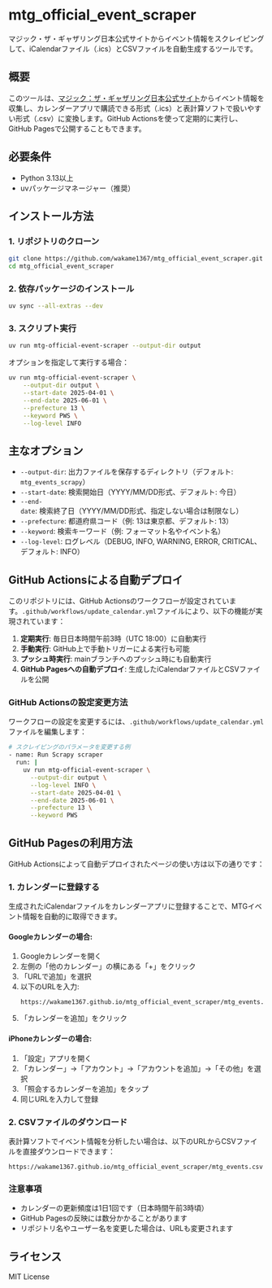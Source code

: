 # mtg_official_event_scraper

マジック・ザ・ギャザリング日本公式サイトからイベント情報をスクレイピングして、iCalendarファイル（.ics）とCSVファイルを自動生成するツールです。

## 概要

このツールは、[マジック：ザ・ギャザリング日本公式サイト](https://mtg-jp.com/events/)からイベント情報を収集し、カレンダーアプリで購読できる形式（.ics）と表計算ソフトで扱いやすい形式（.csv）に変換します。GitHub Actionsを使って定期的に実行し、GitHub Pagesで公開することもできます。

## 必要条件

- Python 3.13以上
- uvパッケージマネージャー（推奨）

## インストール方法

### 1. リポジトリのクローン

```bash
git clone https://github.com/wakame1367/mtg_official_event_scraper.git
cd mtg_official_event_scraper
```

### 2. 依存パッケージのインストール


```bash
uv sync --all-extras --dev
```

### 3. スクリプト実行

```bash
uv run mtg-official-event-scraper --output-dir output
```

オプションを指定して実行する場合：
```bash
uv run mtg-official-event-scraper \
    --output-dir output \
    --start-date 2025-04-01 \
    --end-date 2025-06-01 \
    --prefecture 13 \
    --keyword PWS \
    --log-level INFO
```

## 主なオプション

- `--output-dir`: 出力ファイルを保存するディレクトリ（デフォルト: `mtg_events_scrapy`）
- `--start-date`: 検索開始日（YYYY/MM/DD形式、デフォルト: 今日）
- `--end-date`: 検索終了日（YYYY/MM/DD形式、指定しない場合は制限なし）
- `--prefecture`: 都道府県コード（例: 13は東京都、デフォルト: 13）
- `--keyword`: 検索キーワード（例: フォーマット名やイベント名）
- `--log-level`: ログレベル（DEBUG, INFO, WARNING, ERROR, CRITICAL、デフォルト: INFO）

## GitHub Actionsによる自動デプロイ

このリポジトリには、GitHub Actionsのワークフローが設定されています。`.github/workflows/update_calendar.yml`ファイルにより、以下の機能が実現されています：

1. **定期実行**: 毎日日本時間午前3時（UTC 18:00）に自動実行
2. **手動実行**: GitHub上で手動トリガーによる実行も可能
3. **プッシュ時実行**: mainブランチへのプッシュ時にも自動実行
4. **GitHub Pagesへの自動デプロイ**: 生成したiCalendarファイルとCSVファイルを公開

### GitHub Actionsの設定変更方法

ワークフローの設定を変更するには、`.github/workflows/update_calendar.yml`ファイルを編集します：

```bash
# スクレイピングのパラメータを変更する例
- name: Run Scrapy scraper
  run: |
    uv run mtg-official-event-scraper \
      --output-dir output \
      --log-level INFO \
      --start-date 2025-04-01 \
      --end-date 2025-06-01 \
      --prefecture 13 \
      --keyword PWS
```

## GitHub Pagesの利用方法

GitHub Actionsによって自動デプロイされたページの使い方は以下の通りです：

### 1. カレンダーに登録する

生成されたiCalendarファイルをカレンダーアプリに登録することで、MTGイベント情報を自動的に取得できます。

#### Googleカレンダーの場合:
1. Googleカレンダーを開く
2. 左側の「他のカレンダー」の横にある「+」をクリック
3. 「URLで追加」を選択
4. 以下のURLを入力:
   ```
   https://wakame1367.github.io/mtg_official_event_scraper/mtg_events.ics
   ```
5. 「カレンダーを追加」をクリック

#### iPhoneカレンダーの場合:
1. 「設定」アプリを開く
2. 「カレンダー」→「アカウント」→「アカウントを追加」→「その他」を選択
3. 「照会するカレンダーを追加」をタップ
4. 同じURLを入力して登録

### 2. CSVファイルのダウンロード

表計算ソフトでイベント情報を分析したい場合は、以下のURLからCSVファイルを直接ダウンロードできます：

```
https://wakame1367.github.io/mtg_official_event_scraper/mtg_events.csv
```

### 注意事項

- カレンダーの更新頻度は1日1回です（日本時間午前3時頃）
- GitHub Pagesの反映には数分かかることがあります
- リポジトリ名やユーザー名を変更した場合は、URLも変更されます

## ライセンス

MIT License